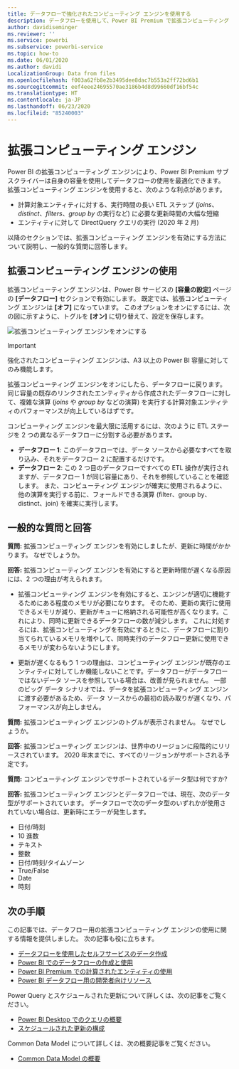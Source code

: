 ```yaml
---
title: データフローで強化されたコンピューティング エンジンを使用する
description: データフローを使用して、Power BI Premium で拡張コンピューティング エンジンを使用する方法について説明します
author: davidiseminger
ms.reviewer: ''
ms.service: powerbi
ms.subservice: powerbi-service
ms.topic: how-to
ms.date: 06/01/2020
ms.author: davidi
LocalizationGroup: Data from files
ms.openlocfilehash: f003a62fb8e2b3495dee8dac7b553a2ff72bd6b1
ms.sourcegitcommit: eef4eee24695570ae3186b4d8d99660df16bf54c
ms.translationtype: HT
ms.contentlocale: ja-JP
ms.lasthandoff: 06/23/2020
ms.locfileid: "85240003"
---
```

# <a name="the-enhanced-compute-engine"></a>拡張コンピューティング エンジン

Power BI の拡張コンピューティング エンジンにより、Power BI Premium サブスクライバーは自身の容量を使用してデータフローの使用を最適化できます。 拡張コンピューティング エンジンを使用すると、次のような利点があります。

* 計算対象エンティティに対する、実行時間の長い ETL ステップ (*joins*、*distinct*、*filters*、*group by* の実行など) に必要な更新時間の大幅な短縮
* エンティティに対して DirectQuery クエリの実行 (2020 年 2 月)

以降のセクションでは、拡張コンピューティング エンジンを有効にする方法について説明し、一般的な質問に回答します。


## <a name="using-the-enhanced-compute-engine"></a>拡張コンピューティング エンジンの使用

拡張コンピューティング エンジンは、Power BI サービスの **[容量の設定]** ページの **[データフロー]** セクションで有効にします。 既定では、拡張コンピューティング エンジンは **[オフ]** になっています。 このオプションをオンにするには、次の図に示すように、トグルを **[オン]** に切り替えて、設定を保存します。 

![拡張コンピューティング エンジンをオンにする](media/service-dataflows-enhanced-compute-engine/enhanced-compute-engine-01.png)

> [!IMPORTANT]
> 強化されたコンピューティング エンジンは、A3 以上の Power BI 容量に対してのみ機能します。

拡張コンピューティング エンジンをオンにしたら、データフローに戻ります。同じ容量の既存のリンクされたエンティティから作成されたデータフローに対して、複雑な演算 (*joins* や *group by* などの演算) を実行する計算対象エンティティのパフォーマンスが向上しているはずです。 

コンピューティング エンジンを最大限に活用するには、次のように ETL ステージを 2 つの異なるデータフローに分割する必要があります。

* **データフロー 1**: このデータフローでは、データ ソースから必要なすべてを取り込み、それをデータフロー 2 に配置するだけです。
* **データフロー 2**: この 2 つ目のデータフローですべての ETL 操作が実行されますが、データフロー 1 が同じ容量にあり、それを参照していることを確認します。 また、コンピューティング エンジンが確実に使用されるように、他の演算を実行する前に、フォールドできる演算 (filter、group by、distinct、join) を確実に実行します。

## <a name="common-questions-and-answers"></a>一般的な質問と回答

**質問:** 拡張コンピューティング エンジンを有効にしましたが、更新に時間がかかります。 なぜでしょうか。

**回答:** 拡張コンピューティング エンジンを有効にすると更新時間が遅くなる原因には、2 つの理由が考えられます。

 - 拡張コンピューティング エンジンを有効にすると、エンジンが適切に機能するためにある程度のメモリが必要になります。 そのため、更新の実行に使用できるメモリが減り、更新がキューに格納される可能性が高くなります。これにより、同時に更新できるデータフローの数が減少します。 これに対処するには、拡張コンピューティングを有効にするときに、データフローに割り当てられているメモリを増やして、同時実行のデータフロー更新に使用できるメモリが変わらないようにします。

 - 更新が遅くなるもう 1 つの理由は、コンピューティング エンジンが既存のエンティティに対してしか機能しないことです。データフローがデータフローではないデータ ソースを参照している場合は、改善が見られません。 一部のビッグ データ シナリオでは、データを拡張コンピューティング エンジンに渡す必要があるため、データ ソースからの最初の読み取りが遅くなり、パフォーマンスが向上しません。  

**質問:** 拡張コンピューティング エンジンのトグルが表示されません。 なぜでしょうか。

**回答:** 拡張コンピューティング エンジンは、世界中のリージョンに段階的にリリースされています。 2020 年末までに、すべてのリージョンがサポートされる予定です。

**質問:** コンピューティング エンジンでサポートされているデータ型は何ですか?

**回答:** 拡張コンピューティング エンジンとデータフローでは、現在、次のデータ型がサポートされています。 データフローで次のデータ型のいずれかが使用されていない場合は、更新時にエラーが発生します。

* 日付/時刻
* 10 進数
* テキスト
* 整数
* 日付/時刻/タイムゾーン
* True/False
* Date
* 時刻

## <a name="next-steps"></a>次の手順

この記事では、データフロー用の拡張コンピューティング エンジンの使用に関する情報を提供しました。 次の記事も役に立ちます。

* [データフローを使用したセルフサービスのデータ作成](service-dataflows-overview.md)
* [Power BI でのデータフローの作成と使用](service-dataflows-create-use.md)
* [Power BI Premium での計算されたエンティティの使用](service-dataflows-computed-entities-premium.md)
* [Power BI データフロー用の開発者向けリソース](service-dataflows-developer-resources.md)

Power Query とスケジュールされた更新について詳しくは、次の記事をご覧ください。
* [Power BI Desktop でのクエリの概要](desktop-query-overview.md)
* [スケジュールされた更新の構成](../connect-data/refresh-scheduled-refresh.md)

Common Data Model について詳しくは、次の概要記事をご覧ください。
* [Common Data Model の概要](https://docs.microsoft.com/powerapps/common-data-model/overview)
